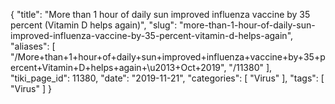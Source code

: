 {
    "title": "More than 1 hour of daily sun improved influenza vaccine by 35 percent (Vitamin D helps again)",
    "slug": "more-than-1-hour-of-daily-sun-improved-influenza-vaccine-by-35-percent-vitamin-d-helps-again",
    "aliases": [
        "/More+than+1+hour+of+daily+sun+improved+influenza+vaccine+by+35+percent+Vitamin+D+helps+again+\u2013+Oct+2019",
        "/11380"
    ],
    "tiki_page_id": 11380,
    "date": "2019-11-21",
    "categories": [
        "Virus"
    ],
    "tags": [
        "Virus"
    ]
}